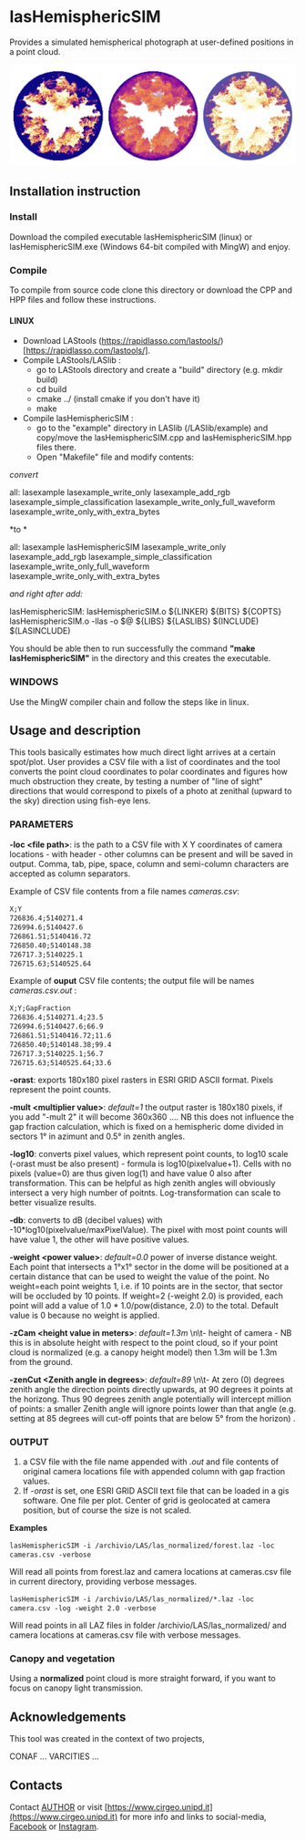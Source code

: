 # lasHemisphericSIM


Provides a simulated hemispherical photograph at user-defined positions in a point cloud. 

<img src="./img1.jpg" />

## Installation instruction

### Install

Download the compiled executable lasHemisphericSIM (linux) or lasHemisphericSIM.exe (Windows 64-bit compiled with MingW) and enjoy.


### Compile

To compile from source code clone this directory or download the CPP and HPP files and follow these instructions.

#### LINUX   

 - Download LAStools (https://rapidlasso.com/lastools/)[https://rapidlasso.com/lastools/]. 
 - Compile LAStools/LASlib :
    - go to LAStools directory and create a "build" directory (e.g. mkdir build)
    - cd build
    - cmake ../ (install cmake if you don't have it) 
    - make
 - Compile lasHemisphericSIM :
    - go to the "example" directory in LASlib (<LAStools install dir>/LASlib/example) and copy/move the lasHemisphericSIM.cpp and lasHemisphericSIM.hpp files there.
    - Open "Makefile" file and modify contents: 


*convert*          

  all: lasexample lasexample_write_only lasexample_add_rgb lasexample_simple_classification lasexample_write_only_full_waveform lasexample_write_only_with_extra_bytes

*to *

  all: lasexample lasHemisphericSIM lasexample_write_only lasexample_add_rgb lasexample_simple_classification lasexample_write_only_full_waveform lasexample_write_only_with_extra_bytes

*and right after add:*

lasHemisphericSIM: lasHemisphericSIM.o
      	${LINKER} ${BITS} ${COPTS} lasHemisphericSIM.o -llas   -o $@ ${LIBS} ${LASLIBS} $(INCLUDE) $(LASINCLUDE)


You should be able then to run successfully the command **"make lasHemisphericSIM"** in the directory and this creates the executable.


### WINDOWS

Use  the MingW compiler chain and follow the steps like in linux.



## Usage and description

This tools basically estimates how much direct light arrives at a certain spot/plot. User provides a CSV file with a list of coordinates and the tool converts the point cloud coordinates to polar coordinates and figures how much obstruction they create, by testing a number of "line of sight" directions that would correspond to pixels of a photo at zenithal (upward to the sky) direction using  fish-eye lens.   

### PARAMETERS

**-loc \<file path\>**: is the path to a CSV file with X Y coordinates of camera locations - with header - other columns can be present and will be saved in output. Comma, tab, pipe, space, column and semi-column characters are accepted as column separators.

Example of CSV file contents from a file names *cameras.csv*:   
  
    X;Y
    726836.4;5140271.4
    726994.6;5140427.6
    726861.51;5140416.72
    726850.40;5140148.38
    726717.3;5140225.1
    726715.63;5140525.64


Example of **ouput** CSV file contents; the output file will be names *cameras.csv.out* :
  
    X;Y;GapFraction
    726836.4;5140271.4;23.5
    726994.6;5140427.6;66.9
    726861.51;5140416.72;11.6
    726850.40;5140148.38;99.4
    726717.3;5140225.1;56.7
    726715.63;5140525.64;33.6


**-orast**: exports 180x180 pixel rasters in ESRI GRID ASCII format. Pixels represent the point counts.   

**-mult \<multiplier value\>**: *default=1* the output raster is 180x180 pixels, if you add "-mult 2" it will become 360x360 .... NB this does not influence the gap fraction calculation, which is fixed on a hemispheric dome divided in sectors 1° in azimunt and 0.5° in zenith angles. 

**-log10**: converts pixel values, which represent point counts, to log10 scale (-orast must be also present) - formula is log10(pixelvalue+1). 
Cells with no pixels (value=0) are thus given log(1) and have value 0 also after transformation.  This can be helpful as high zenith angles will obviously intersect a very high number of poitnts. Log-transformation can scale to better visualize results. 

**-db**: converts to dB (decibel values) with -10*log10(pixelvalue/maxPixelValue). The pixel with most point counts will have value 1, the other will have positive values.  

**-weight \<power value\>**: *default=0.0* power of inverse distance weight. Each point that intersects a 1°x1° sector in the dome will be positioned at a certain distance that can be used to weight the value of the point. No weight=each point weights 1, i.e. if 10 points are in the sector, that sector will be occluded by 10 points. If weight=2 (-weight 2.0) is provided, each point will add a value of 1.0 * 1.0/pow(distance, 2.0) to the total.  Default value is 0 because no weight is applied. 

**-zCam \<height value in meters\>**: *default=1.3m* \n\t- height of camera - NB this is in absolute height with respect to the point cloud, so if your point cloud is normalized (e.g. a canopy height model) then 1.3m will be 1.3m from the ground. 

**-zenCut \<Zenith angle in degrees\>**: *default=89* \n\t- At zero (0) degrees zenith angle the direction points directly upwards, at 90 degrees it points at the horizong.  Thus 90 degrees zenith angle potentially will intercept  million of points: a smaller Zenith angle will ignore points lower than that angle (e.g. setting at 85 degrees will cut-off points that are below 5° from the horizon) . 

### OUTPUT

  1. a CSV file with the file name  appended with  *.out* and file contents of original camera locations file with appended column with gap fraction values.
  2. If *-orast*  is set, one ESRI GRID ASCII text file that can be loaded in a gis software. One file per plot. Center of grid is geolocated at camera position, but of course the size is not scaled.
 
**Examples** 


    lasHemisphericSIM -i /archivio/LAS/las_normalized/forest.laz -loc cameras.csv -verbose
    
Will read all points from forest.laz and camera locations at cameras.csv file in current directory, providing verbose messages.


    lasHemisphericSIM -i /archivio/LAS/las_normalized/*.laz -loc camera.csv -log -weight 2.0 -verbose


Will read points in all LAZ files in folder /archivio/LAS/las_normalized/   and camera locations at cameras.csv file with verbose messages.


### Canopy and vegetation
   
Using a **normalized** point cloud is more straight forward, if you want to focus on canopy light transmission.


## Acknowledgements

This tool was created in the context of two projects, 

CONAF ...
VARCITIES ... 

## Contacts   

Contact <a href=mailto:francesco.pirotti@unipd.it>AUTHOR</a> or visit  [https://www.cirgeo.unipd.it](https://www.cirgeo.unipd.it)
for more info and links to social-media, [Facebook](https://www.facebook.com/cirgeo.unipd) or [Instagram](https://www.instagram.com/cirgeo.unipd/). 